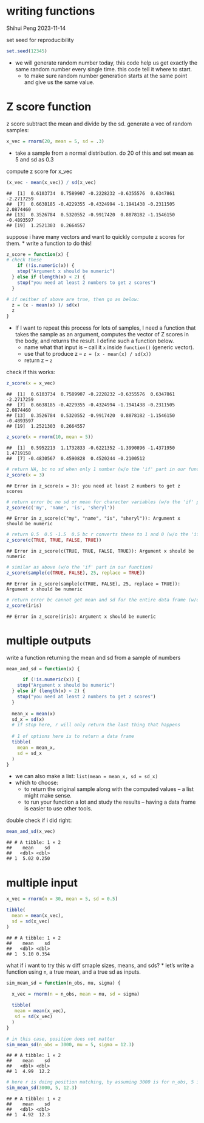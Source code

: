 writing functions
================
Shihui Peng
2023-11-14

set seed for reproducibility

``` r
set.seed(12345)
```

- we will generate random number today, this code help us get exactly
  the same random number every single time. this code tell it where to
  start.
  - to make sure random number generation starts at the same point and
    give us the same value.

# Z score function

z score subtract the mean and divide by the sd. generate a vec of random
samples:

``` r
x_vec = rnorm(20, mean = 5, sd = .3)
```

- take a sample from a normal distribution. do 20 of this and set mean
  as 5 and sd as 0.3

compute z score for x_vec

``` r
(x_vec - mean(x_vec)) / sd(x_vec)
```

    ##  [1]  0.6103734  0.7589907 -0.2228232 -0.6355576  0.6347861 -2.2717259
    ##  [7]  0.6638185 -0.4229355 -0.4324994 -1.1941438 -0.2311505  2.0874460
    ## [13]  0.3526784  0.5320552 -0.9917420  0.8878182 -1.1546150 -0.4893597
    ## [19]  1.2521303  0.2664557

suppose i have many vectors and want to quickly compute z scores for
them. \* write a function to do this!

``` r
z_score = function(x) {
# check these
    if (!is.numeric(x)) {
    stop("Argument x should be numeric")
  } else if (length(x) < 2) {
    stop("you need at least 2 numbers to get z scores")
  }

# if neither of above are true, then go as below:  
  z = (x - mean(x) )/ sd(x)
  z
}
```

- If I want to repeat this process for lots of samples, I need a
  function that takes the sample as an argument, computes the vector of
  Z scores in the body, and returns the result. I define such a function
  below.
  - name what that input is – call it `x` inside `function()` (generic
    vector).
  - use that to produce z – `z = (x - mean(x) / sd(x))`
  - return z – `z`

check if this works:

``` r
z_score(x = x_vec)
```

    ##  [1]  0.6103734  0.7589907 -0.2228232 -0.6355576  0.6347861 -2.2717259
    ##  [7]  0.6638185 -0.4229355 -0.4324994 -1.1941438 -0.2311505  2.0874460
    ## [13]  0.3526784  0.5320552 -0.9917420  0.8878182 -1.1546150 -0.4893597
    ## [19]  1.2521303  0.2664557

``` r
z_score(x = rnorm(10, mean = 5))
```

    ##  [1]  0.5952213  1.1732833 -0.6221352 -1.3990896 -1.4371950  1.4719158
    ##  [7] -0.4830567  0.4590828  0.4520244 -0.2100512

``` r
# return NA, bc no sd when only 1 number (w/o the 'if' part in our function)
z_score(x = 3)
```

    ## Error in z_score(x = 3): you need at least 2 numbers to get z scores

``` r
# return error bc no sd or mean for character variables (w/o the 'if' part in our function)
z_score(c('my', 'name', 'is', 'sheryl'))
```

    ## Error in z_score(c("my", "name", "is", "sheryl")): Argument x should be numeric

``` r
# return 0.5  0.5 -1.5  0.5 bc r converts these to 1 and 0 (w/o the 'if' part in our function)
z_score(c(TRUE, TRUE, FALSE, TRUE))
```

    ## Error in z_score(c(TRUE, TRUE, FALSE, TRUE)): Argument x should be numeric

``` r
# similar as above (w/o the 'if' part in our function)
z_score(sample(c(TRUE, FALSE), 25, replace = TRUE))
```

    ## Error in z_score(sample(c(TRUE, FALSE), 25, replace = TRUE)): Argument x should be numeric

``` r
# return error bc cannot get mean and sd for the entire data frame (w/o the 'if' part in our function)
z_score(iris)
```

    ## Error in z_score(iris): Argument x should be numeric

# multiple outputs

write a function returning the mean and sd from a sample of numbers

``` r
mean_and_sd = function(x) {

      if (!is.numeric(x)) {
    stop("Argument x should be numeric")
  } else if (length(x) < 2) {
    stop("you need at least 2 numbers to get z scores")
  }
  
  mean_x = mean(x)
  sd_x = sd(x)
  # if stop here, r will only return the last thing that happens
  
  # 1 of options here is to return a data frame
  tibble(
    mean = mean_x,
    sd = sd_x
  )
}
```

- we can also make a list: `list(mean = mean_x, sd = sd_x)`
- which to choose:
  - to return the original sample along with the computed values – a
    list might make sense.
  - to run your function a lot and study the results – having a data
    frame is easier to use other tools.

double check if i did right:

``` r
mean_and_sd(x_vec)
```

    ## # A tibble: 1 × 2
    ##    mean    sd
    ##   <dbl> <dbl>
    ## 1  5.02 0.250

# multiple input

``` r
x_vec = rnorm(n = 30, mean = 5, sd = 0.5)

tibble(
  mean = mean(x_vec),
  sd = sd(x_vec)
)
```

    ## # A tibble: 1 × 2
    ##    mean    sd
    ##   <dbl> <dbl>
    ## 1  5.10 0.354

what if i want to try this w diff smaple sizes, means, and sds? \* let’s
write a function using `n`, a true mean, and a true sd as inputs.

``` r
sim_mean_sd = function(n_obs, mu, sigma) {
  
  x_vec = rnorm(n = n_obs, mean = mu, sd = sigma)

  tibble(
   mean = mean(x_vec),
   sd = sd(x_vec)
  )
}

# in this case, position does not matter
sim_mean_sd(n_obs = 3000, mu = 5, sigma = 12.3)
```

    ## # A tibble: 1 × 2
    ##    mean    sd
    ##   <dbl> <dbl>
    ## 1  4.99  12.2

``` r
# here r is doing position matching, by assuming 3000 is for n_obs, 5 is for mu, and 12.3 is for sigma
sim_mean_sd(3000, 5, 12.3)
```

    ## # A tibble: 1 × 2
    ##    mean    sd
    ##   <dbl> <dbl>
    ## 1  4.92  12.3
